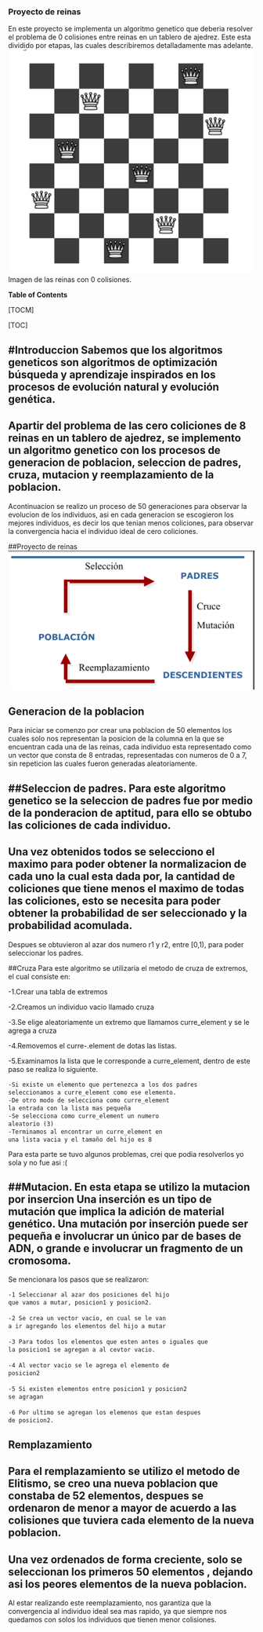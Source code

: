 ### Proyecto de reinas
En este proyecto se implementa un algoritmo genetico que deberia 
resolver el problema de 0 colisiones entre reinas en un tablero
de ajedrez. Este esta dividido por etapas, las cuales describiremos
detalladamente mas adelante.
![img_1.png](img_1.png)
Imagen de las reinas con 0 colisiones.

**Table of Contents**

[TOCM]

[TOC]

#Introduccion
Sabemos que los algoritmos geneticos son algoritmos de optimización
búsqueda y aprendizaje
inspirados en los procesos de evolución natural
y evolución genética.
---
 Apartir del problema de las cero coliciones de 8 reinas en un
tablero de ajedrez, se implemento un algoritmo
genetico con los procesos de generacion de poblacion,
seleccion de padres, cruza, mutacion y reemplazamiento
de la poblacion.
----
Acontinuacion se realizo un proceso de 
50 generaciones para observar la evolucion de los 
individuos, asi en cada generacion se 
escogieron los mejores individuos,
es decir los que tenian menos coliciones,
para observar la convergencia hacia el individuo ideal
de cero coliciones.

##Proyecto de reinas
![img_2.png](img_2.png)
## Generacion de la poblacion
Para iniciar se comenzo por crear una poblacion de
50 elementos los cuales solo nos representan la posicion
de la columna en la que se encuentran cada una
de las reinas, cada individuo esta representado 
como un vector que consta de 8 entradas, 
representadas con numeros de 0 a 7, sin repeticion
las cuales fueron generadas aleatoriamente.

##Seleccion de padres.
Para este algoritmo genetico se la seleccion 
de padres fue por medio de la ponderacion de 
aptitud, para ello se obtubo las coliciones
de cada individuo.
----
Una vez obtenidos todos se selecciono el maximo 
para poder obtener la normalizacion de cada uno
la cual esta dada por, la cantidad de coliciones que 
tiene menos el maximo de todas las coliciones, esto se 
necesita para poder obtener la probabilidad de ser
seleccionado y la probabilidad acomulada.
----
Despues se obtuvieron al azar dos numero r1 y r2, 
entre [0,1), para poder seleccionar los padres.

##Cruza
Para este algoritmo se utilizaria el metodo de cruza
de extremos, el cual consiste en:

-1.Crear una tabla de extremos

-2.Creamos un individuo vacio llamado cruza

-3.Se elige aleatoriamente un extremo que llamamos
curre_element y se le agrega a cruza

-4.Removemos el curre-.element de dotas las listas.

-5.Examinamos la lista que le corresponde a 
curre_element, dentro de este paso se realiza lo 
siguiente.

    -Si existe un elemento que pertenezca a los dos padres 
    seleccionamos a curre_element como ese elemento.
    -De otro modo de selecciona como curre_element
    la entrada con la lista mas pequeña
    -Se selecciona como curre_element un numero 
    aleatorio (3)
    -Terminamos al encontrar un curre_element en 
    una lista vacia y el tamaño del hijo es 8 
Para esta parte se tuvo algunos problemas, crei que
podia resolverlos yo sola y no fue asi :(

##Mutacion.
En esta etapa se utilizo la mutacion por insercion
Una inserción es un tipo de mutación que implica 
la adición de material genético. Una mutación 
por inserción puede ser pequeña e involucrar 
un único par de bases de ADN, o grande e 
involucrar un fragmento de un cromosoma.
----
Se mencionara los pasos que se realizaron:

    -1 Seleccionar al azar dos posiciones del hijo
    que vamos a mutar, posicion1 y posicion2.

    -2 Se crea un vector vacio, en cual se le van
    a ir agregando los elementos del hijo a mutar

    -3 Para todos los elementos que esten antes o iguales que
    la posicion1 se agregan a al cevtor vacio.
    
    -4 Al vector vacio se le agrega el elemento de
    posicion2

    -5 Si existen elementos entre posicion1 y posicion2
    se agragan

    -6 Por ultimo se agregan los elemenos que estan despues
    de posicion2.

## Remplazamiento
Para el remplazamiento se utilizo el metodo 
de Elitismo, se creo una nueva poblacion que 
constaba de 52 elementos, despues se ordenaron
de menor a mayor  de acuerdo a las colisiones que tuviera 
cada elemento de la nueva poblacion.
---
Una vez ordenados de forma creciente, solo se seleccionan
los primeros 50 elementos , dejando asi los peores elementos
de la nueva poblacion.
---------------
Al estar realizando este reemplazamiento, nos garantiza
que la convergencia al individuo ideal sea mas rapido, 
ya que siempre nos quedamos con solos los individuos que 
tienen menor colisiones.
